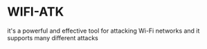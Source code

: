 # WIFI-ATK
it's a powerful and effective tool for attacking Wi-Fi networks and it supports many different attacks
